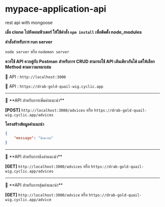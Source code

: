 # mypace-application-api
rest api with mongoose

**เมื่อ clone ไปยังคอมพิวเตอร์ ให้ใช้คำสั่ง `npm install` เพื่อติดตั้ง node_modules**

**คำสั่งสำหรับการ run server**

`node server` หรือ `nodemon server`

**ควรใช้ API ควบคู่กับ Postman**
**สำหรับการ CRUD สามารถใช้ API เส้นเดียวกันได้ แต่ให้เลือก Method ตามความเหมาะสม**

🔰 API : `http://localhost:3000`

🔰 API : `https://drab-gold-quail-wig.cyclic.app`

<hr />
📍 **API สำหรับการเพิ่มคำแนะนำ**

**[POST]** `http://localhost:3000/advices` หรือ `https://drab-gold-quail-wig.cyclic.app/advices`

**โครงสร้างข้อมูลคำแนะนำ**
```json
{
    "message": "ข้อความ"
}
```
<hr />
📍 **API สำหรับการดึงคำแนะนำ**

**[GET]** `http://localhost:3000/advices` หรือ `https://drab-gold-quail-wig.cyclic.app/advices`
<hr />
📍 **API สำหรับการสุ่มคำแนะนำ**

**[GET]** `http://localhost:3000/advice` หรือ `https://drab-gold-quail-wig.cyclic.app/advice`
